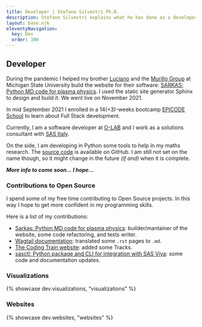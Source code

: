 ```yaml
---
title: Developer | Stefano Silvestri Ph.D.
description: Stefano Silvestri explains what he has done as a developer and showcases some of his work.
layout: base.njk
eleventyNavigation:
  key: Dev
  order: 300
---
```


## Developer

During the pandemic I helped my brother [Luciano](https://lucianogsilvestri.github.io/) and the [Murillo Group](https://murillogroupmsu.com/) at Michigan State University build the website for their software: [SARKAS: Python MD code for plasma physics](https://murillo-group.github.io/sarkas). I used the static site generator Sphinx to design and build it. We went live on November 2021.

In mid September 2021 I enrolled in a 14(+3)-weeks bootcamp [EPICODE School](https://epicode.com) to learn about Full Stack development.

Currently, I am a software developer at [O-LAB](https://olab-studio.com) and I work as a solutions consultant with [SAS Italy](https://www.sas.com/it_it/home.html).

On the side, I am developing in Python some tools to help in my maths research. The [source code](https://github.com/silvestriStefano/coreEntropy_neighborIFS/) is available on GitHub. I am still not set on the name though, so it might change in the future *(if and)* when it is complete.

***More info to come soon... I hope...***

### Contributions to Open Source
I spend some of my free time contributing to Open Source projects. In this way I hope to get more confident in my programming skills.

Here is a list of my contributions:
- [Sarkas: Python MD code for plasma physics](https://github.com/murillo-group/sarkas/pulls?q=is%3Apr+author%3ASilvestriStefano): builder/mantainer of the website, some code refactoring, and tests writer.
- [Wagtail documentation](https://github.com/wagtail/wagtail/pull/8759): translated some `.rst` pages to `.md`.
- [The Coding Train website](https://github.com/CodingTrain/thecodingtrain.com/pulls?q=is%3Apr+author%3ASilvestriStefano): added some Tracks. 
- [sasctl: Python package and CLI for integration with SAS Viya](https://github.com/sassoftware/python-sasctl/pulls?q=is%3Apr+author%3ASilvestriStefano): some code and documentation updates. 

### Visualizations

{% showcase dev.visualizations, "visualizations" %}

### Websites

{% showcase dev.websites, "websites" %}